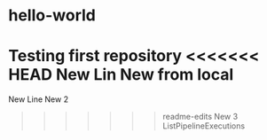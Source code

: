 # hello-world
Testing first repository
<<<<<<< HEAD
New Lin
New from local
=======
New Line
New 2
>>>>>>> readme-edits
New 3
ListPipelineExecutions
